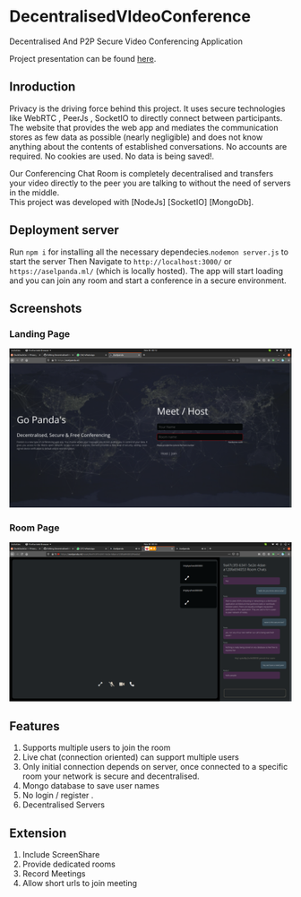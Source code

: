 # DecentralisedVIdeoConference
Decentralised And P2P Secure Video Conferencing Application

Project presentation can be found <a href="https://github.com/qazi9amaan/DecentralisedVIdeoConference/raw/master/presentation_team12.ppt">here</a>.
<br>

## Inroduction
Privacy is the driving force behind this project. It uses secure technologies like WebRTC , PeerJs , SocketIO to directly connect between participants. The website that provides the web app and mediates the communication stores as few data as possible (nearly negligible) and does not know anything about the contents of established conversations. No accounts are required. No cookies are used. No data is being saved!.  

Our Conferencing Chat Room is completely decentralised and transfers your video directly to the peer you are talking to without the need of servers in the middle. <br>
This project was developed with [NodeJs] [SocketIO] [MongoDb].


## Deployment server

Run `npm i` for installing all the necessary dependecies.`nodemon server.js` to start the server Then  Navigate to `http://localhost:3000/` or  `https://aselpanda.ml/` (which is locally hosted). The app will start loading and you can join any room and start a conference in a secure environment.

## Screenshots
### Landing Page
<img src="https://github.com/qazi9amaan/DecentralisedVIdeoConference/blob/master/ss/1.png"></img>

### Room Page
<img src="https://github.com/qazi9amaan/DecentralisedVIdeoConference/blob/master/ss/2.png"></img>

## Features
1. Supports multiple users to join the room  
2. Live chat (connection oriented) can support multiple users
3. Only initial connection depends on server, once connected to a specific room your network is secure and decentralised.
4. Mongo database to save user names
4. No login / register .
5. Decentralised Servers

## Extension
1. Include ScreenShare
2. Provide dedicated rooms
3. Record Meetings
4. Allow short urls to join meeting
